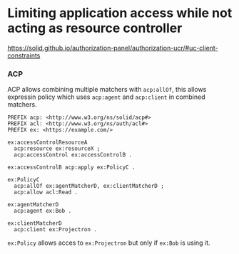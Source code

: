 # Limiting application access while not acting as resource controller

https://solid.github.io/authorization-panel/authorization-ucr/#uc-client-constraints

### ACP

ACP allows combining multiple matchers with `acp:allOf`, this allows expressin policy which uses `acp:agent` and `acp:client` in combined matchers.

```ttl
PREFIX acp: <http://www.w3.org/ns/solid/acp#>
PREFIX acl: <http://www.w3.org/ns/auth/acl#>
PREFIX ex: <https://example.com/>

ex:accessControlResourceA
  acp:resource ex:resourceX ;
  acp:accessControl ex:accessControlB .

ex:accessControlB acp:apply ex:PolicyC .

ex:PolicyC
  acp:allOf ex:agentMatcherD, ex:clientMatcherD ;
  acp:allow acl:Read .

ex:agentMatcherD
  acp:agent ex:Bob .

ex:clientMatcherD
  acp:client ex:Projectron .
```

`ex:Policy` allows acces to `ex:Projectron` but only if `ex:Bob` is using it.

